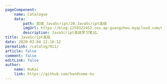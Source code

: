 ```yaml
---
pageComponent:
    name: Catalogue
    data:
        path: 前端_JavaScript/20.JavaScript高级
        imgUrl: https://blog-1259322452.cos.ap-guangzhou.myqcloud.com/my/catalog.png
        description: JavaScript高级学习笔记。
title: JavaScript高级
date: 2020-02-04 12:16:12
permalink: /catalog/011/
article: false
comment: false
editLink: false
author:
    name: HuKai
    link: https://github.com/handsome-hu
---
```

